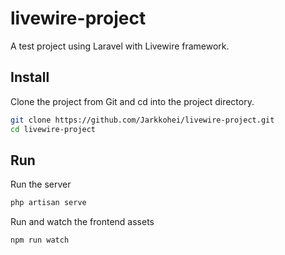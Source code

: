 # livewire-project

A test project using Laravel with Livewire framework.

## Install

Clone the project from Git and cd into the project directory.
```bash
git clone https://github.com/Jarkkohei/livewire-project.git
cd livewire-project
```

## Run

Run the server
```bash
php artisan serve
```

Run and watch the frontend assets
```bash
npm run watch
```

